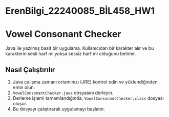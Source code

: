 # ErenBilgi_22240085_BİL458_HW1

# Vowel Consonant Checker

Java ile yazılmış basit bir uygulama. Kullanıcıdan bir karakter alır ve bu karakterin sesli harf mi yoksa sessiz harf mi olduğunu belirler.

## Nasıl Çalıştırılır

1. Java çalışma zamanı ortamınızı (JRE) kontrol edin ve yüklendiğinden emin olun.
2. `VowelConsonantChecker.java` dosyasını derleyin.
3. Derleme işlemi tamamlandığında, `VowelConsonantChecker.class` dosyası oluşur.
4. Bu dosyayı çalıştırarak uygulamayı başlatın.
